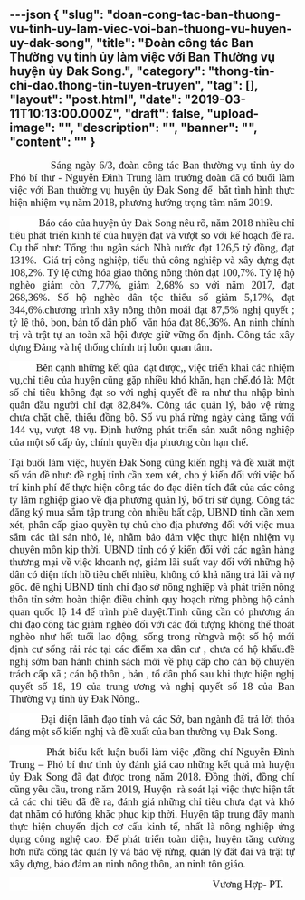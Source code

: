 ---json
{
    "slug": "doan-cong-tac-ban-thuong-vu-tinh-uy-lam-viec-voi-ban-thuong-vu-huyen-uy-dak-song",
    "title": "Đoàn công tác Ban Thường vụ tỉnh ủy làm việc với Ban Thường vụ huyện ủy Đak Song.",
    "category": "thong-tin-chi-dao.thong-tin-tuyen-truyen",
    "tag": [],
    "layout": "post.html",
    "date": "2019-03-11T10:13:00.000Z",
    "draft": false,
    "upload-image": "",
    "description": "",
    "banner": "",
    "__content__": ""
}
---
<p style="text-align:justify"><span style="font-size:14.0pt"><span style="font-family:&quot;Times New Roman&quot;,&quot;serif&quot;">&nbsp; &nbsp; &nbsp; &nbsp; &nbsp; &nbsp; S&aacute;ng ng&agrave;y 6/3, đo&agrave;n c&ocirc;ng t&aacute;c Ban thường vụ tỉnh ủy do Ph&oacute; b&iacute; thư - Nguyễn Đ&igrave;nh Trung l&agrave;m trưởng đo&agrave;n đ&atilde; c&oacute; buổi l&agrave;m việc với Ban thường vụ huyện ủy Đak Song để <strong>&nbsp;</strong><span style="background-color:white">bắt t&igrave;nh h&igrave;nh thực hiện nhiệm vụ năm 2018, phương hướng trọng t&acirc;m năm 2019.</span></span></span></p>

<p style="text-align:justify"><span style="font-size:14.0pt"><span style="background-color:white"><span style="font-family:&quot;Times New Roman&quot;,&quot;serif&quot;">&nbsp;&nbsp;&nbsp;&nbsp;&nbsp;&nbsp;&nbsp;&nbsp;&nbsp; &nbsp;B&aacute;o c&aacute;o của huyện ủy Đak Song n&ecirc;u r&otilde;, năm 2018 nhiều chỉ ti&ecirc;u ph&aacute;t triển kinh tế của huyện đạt v&agrave; vượt so với kế hoạch đề ra.</span></span></span><span style="font-size:14.0pt"><span style="background-color:white"><span style="font-family:&quot;Times New Roman&quot;,&quot;serif&quot;"> Cụ thể như: Tổng thu ng&acirc;n s&aacute;ch Nh&agrave; nước đạt 126,5 tỷ đồng, đạt 131%.&nbsp; Gi&aacute; trị c&ocirc;ng nghiệp, tiểu thủ c&ocirc;ng nghiệp v&agrave; x&acirc;y dựng đạt 108,2%. Tỷ lệ cứng h&oacute;a giao th&ocirc;ng n&ocirc;ng th&ocirc;n đạt 100,7%. Tỷ lệ hộ ngh&egrave;o giảm c&ograve;n 7,77%, giảm 2,68% so với năm 2017, đạt 268,36%. Số hộ ngh&egrave;o d&acirc;n tộc thiểu số giảm 5,17%, đạt 344,6%.chương tr&igrave;nh x&acirc;y n&ocirc;ng th&ocirc;n mo&aacute;i đạt 87,5% nghị quyết ; tỷ lệ th&ocirc;, bon, bản tổ d&acirc;n phố&nbsp; văn h&oacute;a đạt 86,36%. An ninh ch&iacute;nh trị v&agrave; trật tự an to&agrave;n x&atilde; hội được giữ vững ổn định. C&ocirc;ng t&aacute;c x&acirc;y dựng Đảng v&agrave; hệ thống ch&iacute;nh trị lu&ocirc;n quan t&acirc;m. </span></span></span></p>

<p style="text-align:justify"><span style="font-size:14.0pt"><span style="background-color:white"><span style="font-family:&quot;Times New Roman&quot;,&quot;serif&quot;">&nbsp;&nbsp;&nbsp;&nbsp;&nbsp;&nbsp;&nbsp;&nbsp;&nbsp; B&ecirc;n cạnh những kết qủa&nbsp; đạt được,, việc triển khai c&aacute;c nhiệm vụ,chỉ ti&ecirc;u của huyện cũng gặp nhiều kh&oacute; khăn, hạn chế.đ&oacute; l&agrave;: Một số chỉ ti&ecirc;u kh&ocirc;ng đạt so với nghị quyết đề ra như thu nhập b&igrave;nh qu&acirc;n đầu người chỉ đạt 82,84%. C&ocirc;ng t&aacute;c quản l&yacute;, bảo vệ rừng chưa chặt chẽ, thiếu đồng bộ. Số vụ ph&aacute; rừng ng&agrave;y c&agrave;ng tăng với 144 vụ, vượt 48 vụ. Định hướng ph&aacute;t triển sản xuất n&ocirc;ng nghiệp của một số cấp ủy, ch&iacute;nh quyền địa phương c&ograve;n hạn chế.</span></span></span></p>

<p style="text-align:justify"><span style="font-size:14.0pt"><span style="background-color:white"><span style="font-family:&quot;Times New Roman&quot;,&quot;serif&quot;">Tại buổi l&agrave;m việc, huyển Đak Song cũng kiến nghị v&agrave; đề xuất một số v&aacute;n đề như: đề nghị tỉnh cần xem x&eacute;t, cho &yacute; kiến đối với việc bố tr&iacute; kinh ph&iacute; để thực hiện c&ocirc;ng t&aacute;c đo đạc diện t&iacute;ch đất của c&aacute;c c&ocirc;ng ty l&acirc;m nghiệp giao về địa phương quản l&yacute;, bố tr&iacute; sử dụng. C&ocirc;ng t&aacute;c đăng k&yacute; mua sắm tập trung c&ograve;n nhiều bất cập, UBND tỉnh cần xem x&eacute;t, ph&acirc;n cấp giao quyền tự chủ cho địa phương đối với việc mua sắm c&aacute;c t&agrave;i sản nhỏ, lẻ, nhằm bảo đảm việc thực hiện nhiệm vụ chuy&ecirc;n m&ocirc;n kịp thời. UBND tỉnh c&oacute; &yacute; kiến đối với c&aacute;c ng&acirc;n h&agrave;ng thương mại về việc khoanh nợ, giảm l&atilde;i suất vay đối với những hộ d&acirc;n c&oacute; diện t&iacute;ch hồ ti&ecirc;u chết nhiều, kh&ocirc;ng c&oacute; khả năng trả l&atilde;i v&agrave; nợ gốc. đề nghị UBND tỉnh chỉ đạo sở n&ocirc;ng nghiệp v&agrave; ph&aacute;t triển n&ocirc;ng th&ocirc;n tỉn sớm ho&agrave;n thiện điều chỉnh quy hoạch rừng ph&ograve;ng hộ cảnh quan quốc lộ 14 để tr&igrave;nh ph&ecirc; duyệt.Tỉnh cũng cần c&oacute; phương &aacute;n chỉ đạo c&ocirc;ng t&aacute;c giảm ngh&egrave;o đối với c&aacute;c đối tượng kh&ocirc;ng thể tho&aacute;t ngh&egrave;o như hết tuổi lao động, sống trong rừngv&agrave; một số hộ mới định cư sống rải r&aacute;c tại c&aacute;c điểm xa d&acirc;n cư , chưa c&oacute; hộ khẩu.đề nghị sớm ban h&agrave;nh ch&iacute;nh s&aacute;ch mới về phụ cấp cho c&aacute;n bộ chuy&ecirc;n tr&aacute;ch cấp x&atilde; ; c&aacute;n bộ th&ocirc;n , bản , tổ d&acirc;n phố sau khi thực hiện nghị quyết số 18, 19 của trung ương v&agrave; nghị quyết số 18 của Ban Thường vụ tỉnh ủy Đak N&ocirc;ng..</span></span></span></p>

<p style="text-align:justify"><span style="font-size:14.0pt"><span style="background-color:white"><span style="font-family:&quot;Times New Roman&quot;,&quot;serif&quot;">&nbsp;&nbsp;&nbsp;&nbsp;&nbsp;&nbsp;&nbsp;&nbsp;&nbsp; Đại diện l&atilde;nh đạo tỉnh v&agrave; c&aacute;c Sở, ban ng&agrave;nh đ&atilde; trả lời thỏa đ&aacute;ng một số kiến nghị v&agrave; đề xuất của ban thường vụ Đak Song.</span></span></span></p>

<p style="text-align:justify"><span style="font-size:14.0pt"><span style="background-color:white"><span style="font-family:&quot;Times New Roman&quot;,&quot;serif&quot;">&nbsp;&nbsp;&nbsp;&nbsp;&nbsp;&nbsp;&nbsp;&nbsp;&nbsp; Ph&aacute;t biểu kết luận buổi l&agrave;m việc ,đồng ch&iacute; Nguyễn Đ&igrave;nh Trung &ndash; Ph&oacute; b&iacute; thư tỉnh ủy đ&aacute;nh gi&aacute; cao những kết quả m&agrave; huyện ủy Đak Song đ&atilde; đạt được trong năm 2018. Đồng thời, đồng ch&iacute; cũng y&ecirc;u cầu, trong năm 2019, Huyện &nbsp;r&agrave; so&aacute;t lại việc thực hiện tất cả c&aacute;c chỉ ti&ecirc;u đ&atilde; đề ra, đ&aacute;nh gi&aacute; những chỉ ti&ecirc;u chưa đạt v&agrave; kh&oacute; đạt nhằm c&oacute; hướng khắc phục kịp thời. Huyện tập trung đẩy mạnh thực hiện chuyển dịch cơ cấu kinh tế, nhất l&agrave; n&ocirc;ng nghiệp ứng dụng c&ocirc;ng nghệ cao. Để ph&aacute;t triển to&agrave;n diện, huyện tăng cường hơn nữa c&ocirc;ng t&aacute;c quản l&yacute; v&agrave; bảo vệ rừng, quản l&yacute; đất đai v&agrave; trật tự x&acirc;y dựng, bảo đảm an ninh n&ocirc;ng th&ocirc;n, an ninh t&ocirc;n gi&aacute;o.</span></span></span></p>

<p style="text-align:justify"><span style="font-size:14.0pt"><span style="background-color:white"><span style="font-family:&quot;Times New Roman&quot;,&quot;serif&quot;">&nbsp;&nbsp;&nbsp;&nbsp;&nbsp;&nbsp;&nbsp;&nbsp;&nbsp;&nbsp;&nbsp;&nbsp;&nbsp;&nbsp;&nbsp;&nbsp;&nbsp;&nbsp;&nbsp;&nbsp;&nbsp;&nbsp;&nbsp;&nbsp;&nbsp;&nbsp;&nbsp;&nbsp;&nbsp;&nbsp;&nbsp;&nbsp;&nbsp;&nbsp;&nbsp;&nbsp;&nbsp;&nbsp;&nbsp;&nbsp;&nbsp;&nbsp;&nbsp;&nbsp;&nbsp;&nbsp;&nbsp;&nbsp;&nbsp;&nbsp;&nbsp;&nbsp;&nbsp;&nbsp;&nbsp;&nbsp;&nbsp;&nbsp;&nbsp;&nbsp;&nbsp;&nbsp;&nbsp;&nbsp;&nbsp;&nbsp;&nbsp;&nbsp;&nbsp;&nbsp;&nbsp;&nbsp;&nbsp;&nbsp;&nbsp;&nbsp; Vương Hợp- PT.</span></span></span></p>
